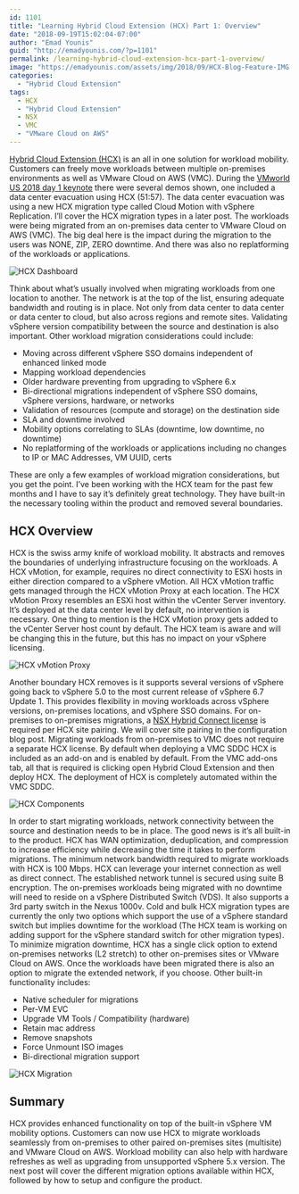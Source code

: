 ```yaml
---
id: 1101
title: "Learning Hybrid Cloud Extension (HCX) Part 1: Overview"
date: "2018-09-19T15:02:04-07:00"
author: "Emad Younis"
guid: "http://emadyounis.com/?p=1101"
permalink: /learning-hybrid-cloud-extension-hcx-part-1-overview/
image: "https://emadyounis.com/assets/img/2018/09/HCX-Blog-Feature-IMG.png"
categories:
  - "Hybrid Cloud Extension"
tags:
  - HCX
  - "Hybrid Cloud Extension"
  - NSX
  - VMC
  - "VMware Cloud on AWS"
---
```


[Hybrid Cloud Extension (HCX)](https://hcx.vmware.com/#/home) is an all in one solution for workload mobility. Customers can freely move workloads between multiple on-premises environments as well as VMware Cloud on AWS (VMC). During the [VMworld US 2018 day 1 keynote](https://www.youtube.com/watch?v=mjYP2IuZK6k) there were several demos shown, one included a data center evacuation using HCX (51:57). The data center evacuation was using a new HCX migration type called Cloud Motion with vSphere Replication. I’ll cover the HCX migration types in a later post. The workloads were being migrated from an on-premises data center to VMware Cloud on AWS (VMC). The big deal here is the impact during the migration to the users was NONE, ZIP, ZERO downtime. And there was also no replatforming of the workloads or applications.

![HCX Dashboard](https://emadyounis.com/assets/img/2018/09/HCX-Dashboard.png?resize=1280%2C768 "HCX Dashboard")

Think about what’s usually involved when migrating workloads from one location to another. The network is at the top of the list, ensuring adequate bandwidth and routing is in place. Not only from data center to data center or data center to cloud, but also across regions and remote sites. Validating vSphere version compatibility between the source and destination is also important. Other workload migration considerations could include:

- Moving across different vSphere SSO domains independent of enhanced linked mode
- Mapping workload dependencies
- Older hardware preventing from upgrading to vSphere 6.x
- Bi-directional migrations independent of vSphere SSO domains, vSphere versions, hardware, or networks
- Validation of resources (compute and storage) on the destination side
- SLA and downtime involved
- Mobility options correlating to SLAs (downtime, low downtime, no downtime)
- No replatforming of the workloads or applications including no changes to IP or MAC Addresses, VM UUID, certs

These are only a few examples of workload migration considerations, but you get the point. I’ve been working with the HCX team for the past few months and I have to say it’s definitely great technology. They have built-in the necessary tooling within the product and removed several boundaries.

## HCX Overview

HCX is the swiss army knife of workload mobility. It abstracts and removes the boundaries of underlying infrastructure focusing on the workloads. A HCX vMotion, for example, requires no direct connectivity to ESXi hosts in either direction compared to a vSphere vMotion. All HCX vMotion traffic gets managed through the HCX vMotion Proxy at each location. The HCX vMotion Proxy resembles an ESXi host within the vCenter Server inventory. It’s deployed at the data center level by default, no intervention is necessary. One thing to mention is the HCX vMotion proxy gets added to the vCenter Server host count by default. The HCX team is aware and will be changing this in the future, but this has no impact on your vSphere licensing.

![HCX vMotion Proxy](https://emadyounis.com/assets/img/2018/09/HCX-Proxy.png?resize=1280%2C768 "HCX vMotion Proxy")

Another boundary HCX removes is it supports several versions of vSphere going back to vSphere 5.0 to the most current release of vSphere 6.7 Update 1. This provides flexibility in moving workloads across vSphere versions, on-premises locations, and vSphere SSO domains. For on-premises to on-premises migrations, a [NSX Hybrid Connect license](https://www.vmware.com/products/nsx-hybrid-connect.html) is required per HCX site pairing. We will cover site pairing in the configuration blog post. Migrating workloads from on-premises to VMC does not require a separate HCX license. By default when deploying a VMC SDDC HCX is included as an add-on and is enabled by default. From the VMC add-ons tab, all that is required is clicking open Hybrid Cloud Extension and then deploy HCX. The deployment of HCX is completely automated within the VMC SDDC.

![HCX Components](https://emadyounis.com/assets/img/2018/09/HCX-Interconnect-Components.png?resize=1280%2C769 "HCX Components")

In order to start migrating workloads, network connectivity between the source and destination needs to be in place. The good news is it’s all built-in to the product. HCX has WAN optimization, deduplication, and compression to increase efficiency while decreasing the time it takes to perform migrations. The minimum network bandwidth required to migrate workloads with HCX is 100 Mbps. HCX can leverage your internet connection as well as direct connect. The established network tunnel is secured using suite B encryption. The on-premises workloads being migrated with no downtime will need to reside on a vSphere Distributed Switch (VDS). It also supports a 3rd party switch in the Nexus 1000v. Cold and bulk HCX migration types are currently the only two options which support the use of a vSphere standard switch but implies downtime for the workload (The HCX team is working on adding support for the vSphere standard switch for other migration types). To minimize migration downtime, HCX has a single click option to extend on-premises networks (L2 stretch) to other on-premises sites or VMware Cloud on AWS. Once the workloads have been migrated there is also an option to migrate the extended network, if you choose. Other built-in functionality includes:

- Native scheduler for migrations
- Per-VM EVC
- Upgrade VM Tools / Compatibility (hardware)
- Retain mac address
- Remove snapshots
- Force Unmount ISO images
- Bi-directional migration support

![HCX Migration](https://emadyounis.com/assets/img/2018/09/HCX-Migrations.png?resize=1280%2C800 "HCX Migration")

## Summary

HCX provides enhanced functionality on top of the built-in vSphere VM mobility options. Customers can now use HCX to migrate workloads seamlessly from on-premises to other paired on-premises sites (multisite) and VMware Cloud on AWS. Workload mobility can also help with hardware refreshes as well as upgrading from unsupported vSphere 5.x version. The next post will cover the different migration options available within HCX, followed by how to setup and configure the product.
